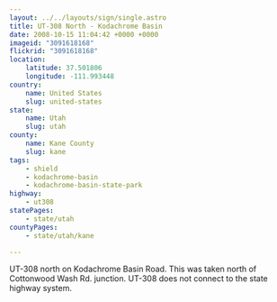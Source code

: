 ```yaml
---
layout: ../../layouts/sign/single.astro
title: UT-308 North - Kodachrome Basin
date: 2008-10-15 11:04:42 +0000 +0000
imageid: "3091618168"
flickrid: "3091618168"
location:
    latitude: 37.501806
    longitude: -111.993448
country:
    name: United States
    slug: united-states
state:
    name: Utah
    slug: utah
county:
    name: Kane County
    slug: kane
tags:
    - shield
    - kodachrome-basin
    - kodachrome-basin-state-park
highway:
    - ut308
statePages:
    - state/utah
countyPages:
    - state/utah/kane

---
```

UT-308 north on Kodachrome Basin Road. This was taken north of Cottonwood Wash Rd. junction. UT-308 does not connect to the state highway system.